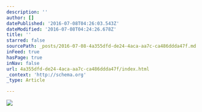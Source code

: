 ```yaml
---
description: ''
author: []
datePublished: '2016-07-08T04:26:03.543Z'
dateModified: '2016-07-08T04:24:26.678Z'
title: ''
starred: false
sourcePath: _posts/2016-07-08-4a355dfd-de24-4aca-aa7c-ca486ddda47f.md
inFeed: true
hasPage: true
inNav: false
url: 4a355dfd-de24-4aca-aa7c-ca486ddda47f/index.html
_context: 'http://schema.org'
_type: Article

---
```

![](https://the-grid-user-content.s3-us-west-2.amazonaws.com/7e632f21-7fca-42be-a87a-bab667df48fc.jpg)
